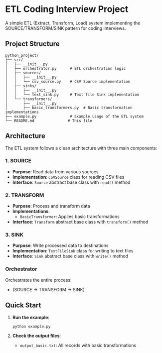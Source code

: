 # ETL Coding Interview Project

A simple ETL (Extract, Transform, Load) system implementing the SOURCE/TRANSFORM/SINK pattern for coding interviews.

## Project Structure

```
python_project/
├── src/
│   ├── __init__.py
│   ├── orchestrator.py      # ETL orchestration logic
│   ├── sources/
│   │   ├── __init__.py
│   │   └── csv_source.py    # CSV Source implementation
│   ├── sinks/
│   │   ├── __init__.py
│   │   └── text_sink.py     # Text file Sink implementation
│   └── transformers/
│       ├── __init__.py
│       ├── basic_transformers.py  # Basic transformation implementations
├── example.py               # Example usage of the ETL system
└── README.md               # This file
```

## Architecture

The ETL system follows a clean architecture with three main components:

### 1. SOURCE
- **Purpose**: Read data from various sources
- **Implementation**: `CSVSource` class for reading CSV files
- **Interface**: `Source` abstract base class with `read()` method

### 2. TRANSFORM
- **Purpose**: Process and transform data
- **Implementations**: 
  - `BasicTransformer`: Applies basic transformations
- **Interface**: `Transform` abstract base class with `transform()` method

### 3. SINK
- **Purpose**: Write processed data to destinations
- **Implementation**: `TextFileSink` class for writing to text files
- **Interface**: `Sink` abstract base class with `write()` method

### Orchestrator
Orchestrates the entire process:
-   (SOURCE → TRANSFORM → SINK)

## Quick Start

1. **Run the example**:
   ```bash
   python example.py
   ```

2. **Check the output files**:
   - `output_basic.txt`: All records with basic transformations
